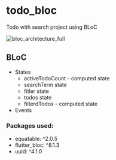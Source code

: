 # todo_bloc
Todo with search project using BLoC

![bloc_architecture_full](https://github.com/AllyTechEngineering/todo_bloc/assets/124716050/f1bf65ee-76ef-491b-b8fa-18daee5d8d8c)




## BLoC
- States
    - activeTodoCount - computed state
    - searchTerm state
    - fitler state
    - todos state
    - filterdTodos - computed state
- Events

### Packages used:
- equatable: ^2.0.5
- flutter_bloc: ^8.1.3
- uuid: ^4.1.0

